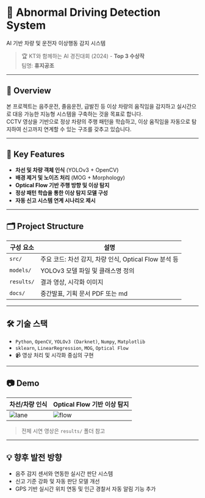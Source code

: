 # 🚓 Abnormal Driving Detection System  
AI 기반 차량 및 운전자 이상행동 감지 시스템

> 🏆 KT와 함께하는 AI 경진대회 (2024) - **Top 3 수상작**  
> 팀명: **휴지공조**

---

## 📌 Overview

본 프로젝트는 음주운전, 졸음운전, 급발진 등 이상 차량의 움직임을 감지하고 실시간으로 대응 가능한 지능형 시스템을 구축하는 것을 목표로 합니다.  
CCTV 영상을 기반으로 정상 차량의 주행 패턴을 학습하고, 이상 움직임을 자동으로 탐지하여 신고까지 연계할 수 있는 구조를 갖추고 있습니다.

---

## 🧠 Key Features

- **차선 및 차량 객체 인식** (YOLOv3 + OpenCV)
- **배경 제거 및 노이즈 처리** (MOG + Morphology)
- **Optical Flow 기반 주행 방향 및 이상 탐지**
- **정상 패턴 학습을 통한 이상 탐지 모델 구성**
- **자동 신고 시스템 연계 시나리오 제시**

---

## 🗂 Project Structure

| 구성 요소 | 설명 |
|-----------|------|
| `src/` | 주요 코드: 차선 감지, 차량 인식, Optical Flow 분석 등 |
| `models/` | YOLOv3 모델 파일 및 클래스명 정의 |
| `results/` | 결과 영상, 시각화 이미지 |
| `docs/` | 중간발표, 기획 문서 PDF 또는 md |

---

## 🛠 기술 스택

- `Python`, `OpenCV`, `YOLOv3 (Darknet)`, `Numpy`, `Matplotlib`
- `sklearn`, `LinearRegression`, `MOG`, `Optical Flow`
- 📹 영상 처리 및 시각화 중심의 구현

---

## 📷 Demo

| 차선/차량 인식 | Optical Flow 기반 이상 탐지 |
|----------------|-----------------------------|
| ![lane](results/lane_demo.png) | ![flow](results/flow_demo.png) |

> 전체 시연 영상은 `results/` 폴더 참고

---

## 💡 향후 발전 방향

- 음주 감지 센서와 연동한 실시간 판단 시스템
- 신고 기준 강화 및 자동 판단 모델 개선
- GPS 기반 실시간 위치 연동 및 인근 경찰서 자동 알림 기능 추가

